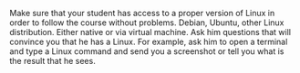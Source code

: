 Make sure that your student has access to a proper version of Linux in order
to follow the course without problems. Debian, Ubuntu, other Linux distribution.
Either native or via virtual machine. Ask him questions that will convince you
that he has a Linux. For example, ask him to open a terminal and type a Linux command
and send you a screenshot or tell you what is the result that he sees.
